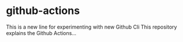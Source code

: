 # github-actions

This is a new line for experimenting with new Github Cli
This repository explains the Github Actions...
